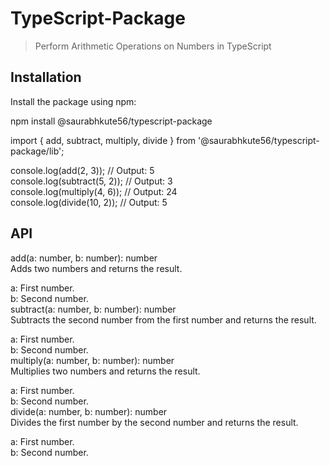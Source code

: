# TypeScript-Package

> Perform Arithmetic Operations on Numbers in TypeScript

## Installation

Install the package using npm:

npm install @saurabhkute56/typescript-package


import { add, subtract, multiply, divide } from '@saurabhkute56/typescript-package/lib'; <br>

console.log(add(2, 3));       // Output: 5 <br>
console.log(subtract(5, 2));  // Output: 3 <br>
console.log(multiply(4, 6));  // Output: 24 <br>
console.log(divide(10, 2));   // Output: 5 <br>

## API
add(a: number, b: number): number <br>
Adds two numbers and returns the result. <br>

a: First number. <br>
b: Second number. <br>
subtract(a: number, b: number): number <br>
Subtracts the second number from the first number and returns the result. <br>

a: First number. <br>
b: Second number. <br>
multiply(a: number, b: number): number <br>
Multiplies two numbers and returns the result. <br>

a: First number. <br>
b: Second number. <br>
divide(a: number, b: number): number <br>
Divides the first number by the second number and returns the result. <br>

a: First number. <br>
b: Second number. <br>
